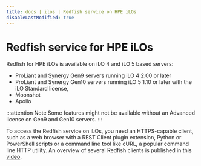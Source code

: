 ```yaml
---
title: docs | ilos | Redfish service on HPE iLOs
disableLastModified: true
---
```


# Redfish service for HPE iLOs

Redfish for HPE iLOs is available on iLO 4 and iLO 5 based servers:

* ProLiant and Synergy Gen9 servers running iLO 4 2.00 or later
* ProLiant and Synergy Gen10 servers running iLO 5 1.10 or later with the iLO Standard license, 
* Moonshot
* Apollo

:::attention Note
Some features might not be available without an Advanced license on Gen9 and Gen10 servers.
:::

To access the Redfish service on iLOs, you need an HTTPS-capable client, such as a web browser with a REST Client plugin extension, Python or PowerShell scripts or a command line tool like cURL, a popular command line HTTP utility. An overview of several Redfish clients is published in this [video]( https://youtu.be/ur9UKRV_0S8).
